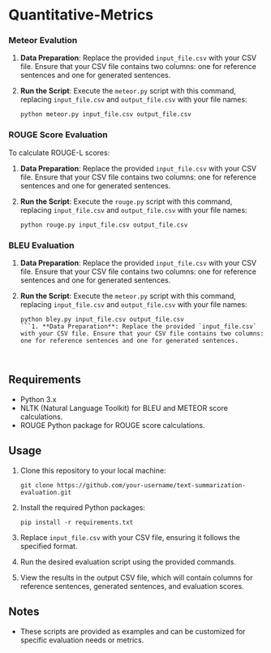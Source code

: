 # Quantitative-Metrics

 ### Meteor Evalution 
 
1. **Data Preparation**: Replace the provided `input_file.csv` with your CSV file. Ensure that your CSV file contains two columns: one for reference sentences and one for generated sentences.

2. **Run the Script**: Execute the `meteor.py` script with this command, replacing `input_file.csv` and `output_file.csv` with your file names:

    ```shell
    python meteor.py input_file.csv output_file.csv
    ```



### ROUGE Score Evaluation

To calculate ROUGE-L scores:

1. **Data Preparation**: Replace the provided `input_file.csv` with your CSV file. Ensure that your CSV file contains two columns: one for reference sentences and one for generated sentences.

2. **Run the Script**: Execute the `rouge.py` script with this command, replacing `input_file.csv` and `output_file.csv` with your file names:

    ```shell
    python rouge.py input_file.csv output_file.csv
    ```

### BLEU Evaluation 

1. **Data Preparation**: Replace the provided `input_file.csv` with your CSV file. Ensure that your CSV file contains two columns: one for reference sentences and one for generated sentences.

2. **Run the Script**: Execute the `meteor.py` script with this command, replacing `input_file.csv` and `output_file.csv` with your file names:

    ```shell
    python bley.py input_file.csv output_file.csv
    ```1. **Data Preparation**: Replace the provided `input_file.csv` with your CSV file. Ensure that your CSV file contains two columns: one for reference sentences and one for generated sentences.

    

## Requirements

- Python 3.x
- NLTK (Natural Language Toolkit) for BLEU and METEOR score calculations.
- ROUGE Python package for ROUGE score calculations.

## Usage

1. Clone this repository to your local machine:

    ```shell
    git clone https://github.com/your-username/text-summarization-evaluation.git
    ```

2. Install the required Python packages:

    ```shell
    pip install -r requirements.txt
    ```

3. Replace `input_file.csv` with your CSV file, ensuring it follows the specified format.

4. Run the desired evaluation script using the provided commands.

5. View the results in the output CSV file, which will contain columns for reference sentences, generated sentences, and evaluation scores.

## Notes

- These scripts are provided as examples and can be customized for specific evaluation needs or metrics.

